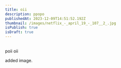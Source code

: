 ```yaml
---
title: oii
description: ppopo
publishedAt: 2023-12-09T14:51:52.192Z
thumbnail: /images/netflix_-_april_19_-_107__2_.jpg
isPublish: true
isDraft: true
---
```

\
p﻿oii oii

a﻿dded image.